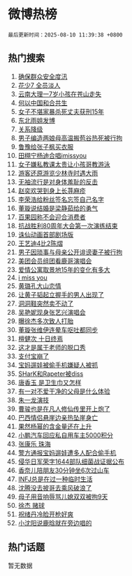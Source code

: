 # 微博热榜

`最后更新时间：2025-08-10 11:39:38 +0800`

## 热门搜索

1. [确保群众安全度汛](https://m.weibo.cn/search?containerid=100103type%3D1%26t%3D10%26q%3D%23%E7%A1%AE%E4%BF%9D%E7%BE%A4%E4%BC%97%E5%AE%89%E5%85%A8%E5%BA%A6%E6%B1%9B%23&stream_entry_id=51&isnewpage=1&extparam=seat%3D1%26cate%3D10103%26pos%3D0%26filter_type%3Drealtimehot%26stream_entry_id%3D51%26q%3D%2523%25E7%25A1%25AE%25E4%25BF%259D%25E7%25BE%25A4%25E4%25BC%2597%25E5%25AE%2589%25E5%2585%25A8%25E5%25BA%25A6%25E6%25B1%259B%2523%26dgr%3D0%26c_type%3D51%26display_time%3D1754797176%26pre_seqid%3D17547971765110228738737)
1. [花少7 全员淡人](https://m.weibo.cn/search?containerid=100103type%3D1%26t%3D10%26q%3D%E8%8A%B1%E5%B0%917+%E5%85%A8%E5%91%98%E6%B7%A1%E4%BA%BA&stream_entry_id=31&isnewpage=1&extparam=seat%3D1%26lcate%3D5001%26stream_entry_id%3D31%26q%3D%25E8%258A%25B1%25E5%25B0%25917%2520%25E5%2585%25A8%25E5%2591%2598%25E6%25B7%25A1%25E4%25BA%25BA%26dgr%3D0%26cate%3D5001%26band_rank%3D1%26filter_type%3Drealtimehot%26c_type%3D31%26realpos%3D1%26flag%3D2%26pos%3D0%26display_time%3D1754797176%26pre_seqid%3D17547971765110228738737)
1. [云南大理一7岁小孩在苍山走失](https://m.weibo.cn/search?containerid=100103type%3D1%26t%3D10%26q%3D%23%E4%BA%91%E5%8D%97%E5%A4%A7%E7%90%86%E4%B8%807%E5%B2%81%E5%B0%8F%E5%AD%A9%E5%9C%A8%E8%8B%8D%E5%B1%B1%E8%B5%B0%E5%A4%B1%23&stream_entry_id=31&isnewpage=1&extparam=seat%3D1%26lcate%3D5001%26stream_entry_id%3D31%26q%3D%2523%25E4%25BA%2591%25E5%258D%2597%25E5%25A4%25A7%25E7%2590%2586%25E4%25B8%25807%25E5%25B2%2581%25E5%25B0%258F%25E5%25AD%25A9%25E5%259C%25A8%25E8%258B%258D%25E5%25B1%25B1%25E8%25B5%25B0%25E5%25A4%25B1%2523%26dgr%3D0%26cate%3D5001%26band_rank%3D2%26filter_type%3Drealtimehot%26c_type%3D31%26realpos%3D2%26flag%3D1%26pos%3D1%26display_time%3D1754797176%26pre_seqid%3D17547971765110228738737)
1. [何以中国和合共生](https://m.weibo.cn/search?containerid=100103type%3D1%26t%3D10%26q%3D%23%E4%BD%95%E4%BB%A5%E4%B8%AD%E5%9B%BD%E5%92%8C%E5%90%88%E5%85%B1%E7%94%9F%23&stream_entry_id=31&isnewpage=1&extparam=seat%3D1%26lcate%3D5001%26stream_entry_id%3D31%26q%3D%2523%25E4%25BD%2595%25E4%25BB%25A5%25E4%25B8%25AD%25E5%259B%25BD%25E5%2592%258C%25E5%2590%2588%25E5%2585%25B1%25E7%2594%259F%2523%26dgr%3D0%26cate%3D5001%26band_rank%3D3%26filter_type%3Drealtimehot%26c_type%3D31%26realpos%3D3%26flag%3D0%26pos%3D2%26display_time%3D1754797176%26pre_seqid%3D17547971765110228738737)
1. [女子不堪家暴杀死丈夫获刑15年](https://m.weibo.cn/search?containerid=100103type%3D1%26t%3D10%26q%3D%23%E5%A5%B3%E5%AD%90%E4%B8%8D%E5%A0%AA%E5%AE%B6%E6%9A%B4%E6%9D%80%E6%AD%BB%E4%B8%88%E5%A4%AB%E8%8E%B7%E5%88%9115%E5%B9%B4%23&stream_entry_id=31&isnewpage=1&extparam=seat%3D1%26lcate%3D5001%26stream_entry_id%3D31%26q%3D%2523%25E5%25A5%25B3%25E5%25AD%2590%25E4%25B8%258D%25E5%25A0%25AA%25E5%25AE%25B6%25E6%259A%25B4%25E6%259D%2580%25E6%25AD%25BB%25E4%25B8%2588%25E5%25A4%25AB%25E8%258E%25B7%25E5%2588%259115%25E5%25B9%25B4%2523%26dgr%3D0%26cate%3D5001%26band_rank%3D4%26filter_type%3Drealtimehot%26c_type%3D31%26realpos%3D4%26flag%3D1%26pos%3D3%26display_time%3D1754797176%26pre_seqid%3D17547971765110228738737)
1. [东北雨姐发博](https://m.weibo.cn/search?containerid=100103type%3D1%26t%3D10%26q%3D%23%E4%B8%9C%E5%8C%97%E9%9B%A8%E5%A7%90%E5%8F%91%E5%8D%9A%23&stream_entry_id=31&isnewpage=1&extparam=seat%3D1%26lcate%3D5001%26stream_entry_id%3D31%26q%3D%2523%25E4%25B8%259C%25E5%258C%2597%25E9%259B%25A8%25E5%25A7%2590%25E5%258F%2591%25E5%258D%259A%2523%26dgr%3D0%26cate%3D5001%26band_rank%3D5%26filter_type%3Drealtimehot%26c_type%3D31%26realpos%3D5%26flag%3D2%26pos%3D4%26display_time%3D1754797176%26pre_seqid%3D17547971765110228738737)
1. [关系降级](https://m.weibo.cn/search?containerid=100103type%3D1%26t%3D10%26q%3D%E5%85%B3%E7%B3%BB%E9%99%8D%E7%BA%A7&stream_entry_id=31&isnewpage=1&extparam=seat%3D1%26lcate%3D5001%26stream_entry_id%3D31%26q%3D%25E5%2585%25B3%25E7%25B3%25BB%25E9%2599%258D%25E7%25BA%25A7%26dgr%3D0%26cate%3D5001%26band_rank%3D6%26filter_type%3Drealtimehot%26c_type%3D31%26realpos%3D6%26flag%3D2%26pos%3D5%26display_time%3D1754797176%26pre_seqid%3D17547971765110228738737)
1. [男子编造两娘母高温搬苞谷热死被行拘](https://m.weibo.cn/search?containerid=100103type%3D1%26t%3D10%26q%3D%23%E7%94%B7%E5%AD%90%E7%BC%96%E9%80%A0%E4%B8%A4%E5%A8%98%E6%AF%8D%E9%AB%98%E6%B8%A9%E6%90%AC%E8%8B%9E%E8%B0%B7%E7%83%AD%E6%AD%BB%E8%A2%AB%E8%A1%8C%E6%8B%98%23&stream_entry_id=31&isnewpage=1&extparam=seat%3D1%26lcate%3D5001%26stream_entry_id%3D31%26q%3D%2523%25E7%2594%25B7%25E5%25AD%2590%25E7%25BC%2596%25E9%2580%25A0%25E4%25B8%25A4%25E5%25A8%2598%25E6%25AF%258D%25E9%25AB%2598%25E6%25B8%25A9%25E6%2590%25AC%25E8%258B%259E%25E8%25B0%25B7%25E7%2583%25AD%25E6%25AD%25BB%25E8%25A2%25AB%25E8%25A1%258C%25E6%258B%2598%2523%26dgr%3D0%26adid%3D296432%26band_rank%3D7%26filter_type%3Drealtimehot%26cate%3D5001%26is_ad_pos%3D1%26c_type%3D31%26pos%3D6%26display_time%3D1754797176%26pre_seqid%3D17547971765110228738737)
1. [鲁豫给张子枫买衣服](https://m.weibo.cn/search?containerid=100103type%3D1%26t%3D10%26q%3D%23%E9%B2%81%E8%B1%AB%E7%BB%99%E5%BC%A0%E5%AD%90%E6%9E%AB%E4%B9%B0%E8%A1%A3%E6%9C%8D%23&stream_entry_id=31&isnewpage=1&extparam=seat%3D1%26lcate%3D5001%26stream_entry_id%3D31%26q%3D%2523%25E9%25B2%2581%25E8%25B1%25AB%25E7%25BB%2599%25E5%25BC%25A0%25E5%25AD%2590%25E6%259E%25AB%25E4%25B9%25B0%25E8%25A1%25A3%25E6%259C%258D%2523%26dgr%3D0%26cate%3D5001%26band_rank%3D7%26filter_type%3Drealtimehot%26c_type%3D31%26realpos%3D7%26flag%3D1%26pos%3D7%26display_time%3D1754797176%26pre_seqid%3D17547971765110228738737)
1. [田栩宁杨迪合唱imissyou](https://m.weibo.cn/search?containerid=100103type%3D1%26t%3D10%26q%3D%23%E7%94%B0%E6%A0%A9%E5%AE%81%E6%9D%A8%E8%BF%AA%E5%90%88%E5%94%B1imissyou%23&stream_entry_id=31&isnewpage=1&extparam=seat%3D1%26lcate%3D5001%26stream_entry_id%3D31%26q%3D%2523%25E7%2594%25B0%25E6%25A0%25A9%25E5%25AE%2581%25E6%259D%25A8%25E8%25BF%25AA%25E5%2590%2588%25E5%2594%25B1imissyou%2523%26dgr%3D0%26cate%3D5001%26band_rank%3D8%26filter_type%3Drealtimehot%26c_type%3D31%26realpos%3D8%26flag%3D2%26pos%3D8%26display_time%3D1754797176%26pre_seqid%3D17547971765110228738737)
1. [女子嫌私教课太贵让小孩哥教游泳](https://m.weibo.cn/search?containerid=100103type%3D1%26t%3D10%26q%3D%23%E5%A5%B3%E5%AD%90%E5%AB%8C%E7%A7%81%E6%95%99%E8%AF%BE%E5%A4%AA%E8%B4%B5%E8%AE%A9%E5%B0%8F%E5%AD%A9%E5%93%A5%E6%95%99%E6%B8%B8%E6%B3%B3%23&stream_entry_id=31&isnewpage=1&extparam=seat%3D1%26lcate%3D5001%26stream_entry_id%3D31%26q%3D%2523%25E5%25A5%25B3%25E5%25AD%2590%25E5%25AB%258C%25E7%25A7%2581%25E6%2595%2599%25E8%25AF%25BE%25E5%25A4%25AA%25E8%25B4%25B5%25E8%25AE%25A9%25E5%25B0%258F%25E5%25AD%25A9%25E5%2593%25A5%25E6%2595%2599%25E6%25B8%25B8%25E6%25B3%25B3%2523%26dgr%3D0%26cate%3D5001%26band_rank%3D9%26filter_type%3Drealtimehot%26c_type%3D31%26realpos%3D9%26flag%3D0%26pos%3D9%26display_time%3D1754797176%26pre_seqid%3D17547971765110228738737)
1. [游客还原游览少林寺时遇大雨](https://m.weibo.cn/search?containerid=100103type%3D1%26t%3D10%26q%3D%23%E6%B8%B8%E5%AE%A2%E8%BF%98%E5%8E%9F%E6%B8%B8%E8%A7%88%E5%B0%91%E6%9E%97%E5%AF%BA%E6%97%B6%E9%81%87%E5%A4%A7%E9%9B%A8%23&stream_entry_id=31&isnewpage=1&extparam=seat%3D1%26lcate%3D5001%26stream_entry_id%3D31%26q%3D%2523%25E6%25B8%25B8%25E5%25AE%25A2%25E8%25BF%2598%25E5%258E%259F%25E6%25B8%25B8%25E8%25A7%2588%25E5%25B0%2591%25E6%259E%2597%25E5%25AF%25BA%25E6%2597%25B6%25E9%2581%2587%25E5%25A4%25A7%25E9%259B%25A8%2523%26dgr%3D0%26cate%3D5001%26band_rank%3D10%26filter_type%3Drealtimehot%26c_type%3D31%26realpos%3D10%26flag%3D1%26pos%3D10%26display_time%3D1754797176%26pre_seqid%3D17547971765110228738737)
1. [无袖流行是对身体羞耻的反击](https://m.weibo.cn/search?containerid=100103type%3D1%26t%3D10%26q%3D%23%E6%97%A0%E8%A2%96%E6%B5%81%E8%A1%8C%E6%98%AF%E5%AF%B9%E8%BA%AB%E4%BD%93%E7%BE%9E%E8%80%BB%E7%9A%84%E5%8F%8D%E5%87%BB%23&stream_entry_id=31&isnewpage=1&extparam=seat%3D1%26lcate%3D5001%26stream_entry_id%3D31%26q%3D%2523%25E6%2597%25A0%25E8%25A2%2596%25E6%25B5%2581%25E8%25A1%258C%25E6%2598%25AF%25E5%25AF%25B9%25E8%25BA%25AB%25E4%25BD%2593%25E7%25BE%259E%25E8%2580%25BB%25E7%259A%2584%25E5%258F%258D%25E5%2587%25BB%2523%26dgr%3D0%26cate%3D5001%26band_rank%3D11%26filter_type%3Drealtimehot%26c_type%3D31%26realpos%3D11%26flag%3D0%26pos%3D11%26display_time%3D1754797176%26pre_seqid%3D17547971765110228738737)
1. [赵奕欢哭到身上长荨麻疹](https://m.weibo.cn/search?containerid=100103type%3D1%26t%3D10%26q%3D%E8%B5%B5%E5%A5%95%E6%AC%A2%E5%93%AD%E5%88%B0%E8%BA%AB%E4%B8%8A%E9%95%BF%E8%8D%A8%E9%BA%BB%E7%96%B9&stream_entry_id=31&isnewpage=1&extparam=seat%3D1%26lcate%3D5001%26stream_entry_id%3D31%26q%3D%25E8%25B5%25B5%25E5%25A5%2595%25E6%25AC%25A2%25E5%2593%25AD%25E5%2588%25B0%25E8%25BA%25AB%25E4%25B8%258A%25E9%2595%25BF%25E8%258D%25A8%25E9%25BA%25BB%25E7%2596%25B9%26dgr%3D0%26cate%3D5001%26band_rank%3D12%26filter_type%3Drealtimehot%26c_type%3D31%26realpos%3D12%26flag%3D1%26pos%3D12%26display_time%3D1754797176%26pre_seqid%3D17547971765110228738737)
1. [李荣浩给粉丝签名忘签自己名字](https://m.weibo.cn/search?containerid=100103type%3D1%26t%3D10%26q%3D%E6%9D%8E%E8%8D%A3%E6%B5%A9%E7%BB%99%E7%B2%89%E4%B8%9D%E7%AD%BE%E5%90%8D%E5%BF%98%E7%AD%BE%E8%87%AA%E5%B7%B1%E5%90%8D%E5%AD%97&stream_entry_id=31&isnewpage=1&extparam=seat%3D1%26lcate%3D5001%26stream_entry_id%3D31%26q%3D%25E6%259D%258E%25E8%258D%25A3%25E6%25B5%25A9%25E7%25BB%2599%25E7%25B2%2589%25E4%25B8%259D%25E7%25AD%25BE%25E5%2590%258D%25E5%25BF%2598%25E7%25AD%25BE%25E8%2587%25AA%25E5%25B7%25B1%25E5%2590%258D%25E5%25AD%2597%26dgr%3D0%26cate%3D5001%26band_rank%3D13%26filter_type%3Drealtimehot%26c_type%3D31%26realpos%3D13%26flag%3D1%26pos%3D13%26display_time%3D1754797176%26pre_seqid%3D17547971765110228738737)
1. [董璇说结婚是梁静茹给的勇气](https://m.weibo.cn/search?containerid=100103type%3D1%26t%3D10%26q%3D%E8%91%A3%E7%92%87%E8%AF%B4%E7%BB%93%E5%A9%9A%E6%98%AF%E6%A2%81%E9%9D%99%E8%8C%B9%E7%BB%99%E7%9A%84%E5%8B%87%E6%B0%94&stream_entry_id=31&isnewpage=1&extparam=seat%3D1%26lcate%3D5001%26stream_entry_id%3D31%26q%3D%25E8%2591%25A3%25E7%2592%2587%25E8%25AF%25B4%25E7%25BB%2593%25E5%25A9%259A%25E6%2598%25AF%25E6%25A2%2581%25E9%259D%2599%25E8%258C%25B9%25E7%25BB%2599%25E7%259A%2584%25E5%258B%2587%25E6%25B0%2594%26dgr%3D0%26cate%3D5001%26band_rank%3D14%26filter_type%3Drealtimehot%26c_type%3D31%26realpos%3D14%26flag%3D1%26pos%3D14%26display_time%3D1754797176%26pre_seqid%3D17547971765110228738737)
1. [百果园称不会迎合消费者](https://m.weibo.cn/search?containerid=100103type%3D1%26t%3D10%26q%3D%23%E7%99%BE%E6%9E%9C%E5%9B%AD%E7%A7%B0%E4%B8%8D%E4%BC%9A%E8%BF%8E%E5%90%88%E6%B6%88%E8%B4%B9%E8%80%85%23&stream_entry_id=31&isnewpage=1&extparam=seat%3D1%26lcate%3D5001%26stream_entry_id%3D31%26q%3D%2523%25E7%2599%25BE%25E6%259E%259C%25E5%259B%25AD%25E7%25A7%25B0%25E4%25B8%258D%25E4%25BC%259A%25E8%25BF%258E%25E5%2590%2588%25E6%25B6%2588%25E8%25B4%25B9%25E8%2580%2585%2523%26dgr%3D0%26cate%3D5001%26band_rank%3D15%26filter_type%3Drealtimehot%26c_type%3D31%26realpos%3D15%26flag%3D0%26pos%3D15%26display_time%3D1754797176%26pre_seqid%3D17547971765110228738737)
1. [抗战胜利80周年大会第一次演练结束](https://m.weibo.cn/search?containerid=100103type%3D1%26t%3D10%26q%3D%23%E6%8A%97%E6%88%98%E8%83%9C%E5%88%A980%E5%91%A8%E5%B9%B4%E5%A4%A7%E4%BC%9A%E7%AC%AC%E4%B8%80%E6%AC%A1%E6%BC%94%E7%BB%83%E7%BB%93%E6%9D%9F%23&stream_entry_id=31&isnewpage=1&extparam=seat%3D1%26lcate%3D5001%26stream_entry_id%3D31%26q%3D%2523%25E6%258A%2597%25E6%2588%2598%25E8%2583%259C%25E5%2588%25A980%25E5%2591%25A8%25E5%25B9%25B4%25E5%25A4%25A7%25E4%25BC%259A%25E7%25AC%25AC%25E4%25B8%2580%25E6%25AC%25A1%25E6%25BC%2594%25E7%25BB%2583%25E7%25BB%2593%25E6%259D%259F%2523%26dgr%3D0%26cate%3D5001%26band_rank%3D16%26filter_type%3Drealtimehot%26c_type%3D31%26realpos%3D16%26flag%3D0%26pos%3D16%26display_time%3D1754797176%26pre_seqid%3D17547971765110228738737)
1. [诛仙动画首部剧场版](https://m.weibo.cn/search?containerid=100103type%3D1%26t%3D10%26q%3D%E8%AF%9B%E4%BB%99%E5%8A%A8%E7%94%BB%E9%A6%96%E9%83%A8%E5%89%A7%E5%9C%BA%E7%89%88&stream_entry_id=31&isnewpage=1&extparam=seat%3D1%26lcate%3D5001%26stream_entry_id%3D31%26q%3D%25E8%25AF%259B%25E4%25BB%2599%25E5%258A%25A8%25E7%2594%25BB%25E9%25A6%2596%25E9%2583%25A8%25E5%2589%25A7%25E5%259C%25BA%25E7%2589%2588%26dgr%3D0%26cate%3D5001%26band_rank%3D17%26filter_type%3Drealtimehot%26c_type%3D31%26realpos%3D17%26flag%3D1%26pos%3D17%26display_time%3D1754797176%26pre_seqid%3D17547971765110228738737)
1. [王艺迪4比2陈熠](https://m.weibo.cn/search?containerid=100103type%3D1%26t%3D10%26q%3D%23%E7%8E%8B%E8%89%BA%E8%BF%AA4%E6%AF%942%E9%99%88%E7%86%A0%23&stream_entry_id=31&isnewpage=1&extparam=seat%3D1%26lcate%3D5001%26stream_entry_id%3D31%26q%3D%2523%25E7%258E%258B%25E8%2589%25BA%25E8%25BF%25AA4%25E6%25AF%25942%25E9%2599%2588%25E7%2586%25A0%2523%26dgr%3D0%26cate%3D5001%26band_rank%3D18%26filter_type%3Drealtimehot%26c_type%3D31%26realpos%3D18%26flag%3D1%26pos%3D18%26display_time%3D1754797176%26pre_seqid%3D17547971765110228738737)
1. [男子因琐事与母亲公开诽谤妻子被行拘](https://m.weibo.cn/search?containerid=100103type%3D1%26t%3D10%26q%3D%23%E7%94%B7%E5%AD%90%E5%9B%A0%E7%90%90%E4%BA%8B%E4%B8%8E%E6%AF%8D%E4%BA%B2%E5%85%AC%E5%BC%80%E8%AF%BD%E8%B0%A4%E5%A6%BB%E5%AD%90%E8%A2%AB%E8%A1%8C%E6%8B%98%23&stream_entry_id=31&isnewpage=1&extparam=seat%3D1%26lcate%3D5001%26stream_entry_id%3D31%26q%3D%2523%25E7%2594%25B7%25E5%25AD%2590%25E5%259B%25A0%25E7%2590%2590%25E4%25BA%258B%25E4%25B8%258E%25E6%25AF%258D%25E4%25BA%25B2%25E5%2585%25AC%25E5%25BC%2580%25E8%25AF%25BD%25E8%25B0%25A4%25E5%25A6%25BB%25E5%25AD%2590%25E8%25A2%25AB%25E8%25A1%258C%25E6%258B%2598%2523%26dgr%3D0%26cate%3D5001%26band_rank%3D19%26filter_type%3Drealtimehot%26c_type%3D31%26realpos%3D19%26flag%3D1%26pos%3D19%26display_time%3D1754797176%26pre_seqid%3D17547971765110228738737)
1. [美团会员组团看鹿哥演唱会](https://m.weibo.cn/search?containerid=100103type%3D1%26t%3D10%26q%3D%23%E7%BE%8E%E5%9B%A2%E4%BC%9A%E5%91%98%E7%BB%84%E5%9B%A2%E7%9C%8B%E9%B9%BF%E5%93%A5%E6%BC%94%E5%94%B1%E4%BC%9A%23&stream_entry_id=31&isnewpage=1&extparam=seat%3D1%26lcate%3D5001%26stream_entry_id%3D31%26q%3D%2523%25E7%25BE%258E%25E5%259B%25A2%25E4%25BC%259A%25E5%2591%2598%25E7%25BB%2584%25E5%259B%25A2%25E7%259C%258B%25E9%25B9%25BF%25E5%2593%25A5%25E6%25BC%2594%25E5%2594%25B1%25E4%25BC%259A%2523%26dgr%3D0%26cate%3D5001%26band_rank%3D20%26filter_type%3Drealtimehot%26c_type%3D31%26realpos%3D20%26flag%3D1%26pos%3D20%26display_time%3D1754797176%26pre_seqid%3D17547971765110228738737)
1. [爱情公寓取景地15年的变化有多大](https://m.weibo.cn/search?containerid=100103type%3D1%26t%3D10%26q%3D%23%E7%88%B1%E6%83%85%E5%85%AC%E5%AF%93%E5%8F%96%E6%99%AF%E5%9C%B015%E5%B9%B4%E7%9A%84%E5%8F%98%E5%8C%96%E6%9C%89%E5%A4%9A%E5%A4%A7%23&stream_entry_id=31&isnewpage=1&extparam=seat%3D1%26lcate%3D5001%26stream_entry_id%3D31%26q%3D%2523%25E7%2588%25B1%25E6%2583%2585%25E5%2585%25AC%25E5%25AF%2593%25E5%258F%2596%25E6%2599%25AF%25E5%259C%25B015%25E5%25B9%25B4%25E7%259A%2584%25E5%258F%2598%25E5%258C%2596%25E6%259C%2589%25E5%25A4%259A%25E5%25A4%25A7%2523%26dgr%3D0%26cate%3D5001%26band_rank%3D21%26filter_type%3Drealtimehot%26c_type%3D31%26realpos%3D21%26flag%3D0%26pos%3D21%26display_time%3D1754797176%26pre_seqid%3D17547971765110228738737)
1. [i miss you](https://m.weibo.cn/search?containerid=100103type%3D1%26t%3D10%26q%3Di+miss+you&stream_entry_id=31&isnewpage=1&extparam=seat%3D1%26lcate%3D5001%26stream_entry_id%3D31%26q%3Di%2520miss%2520you%26dgr%3D0%26cate%3D5001%26band_rank%3D22%26filter_type%3Drealtimehot%26c_type%3D31%26realpos%3D22%26flag%3D0%26pos%3D22%26display_time%3D1754797176%26pre_seqid%3D17547971765110228738737)
1. [黄璐孔大山恋情](https://m.weibo.cn/search?containerid=100103type%3D1%26t%3D10%26q%3D%23%E9%BB%84%E7%92%90%E5%AD%94%E5%A4%A7%E5%B1%B1%E6%81%8B%E6%83%85%23&stream_entry_id=31&isnewpage=1&extparam=seat%3D1%26lcate%3D5001%26stream_entry_id%3D31%26q%3D%2523%25E9%25BB%2584%25E7%2592%2590%25E5%25AD%2594%25E5%25A4%25A7%25E5%25B1%25B1%25E6%2581%258B%25E6%2583%2585%2523%26dgr%3D0%26cate%3D5001%26band_rank%3D23%26filter_type%3Drealtimehot%26c_type%3D31%26realpos%3D23%26flag%3D1%26pos%3D23%26display_time%3D1754797176%26pre_seqid%3D17547971765110228738737)
1. [让黄子韬起立握手的男人出现了](https://m.weibo.cn/search?containerid=100103type%3D1%26t%3D10%26q%3D%E8%AE%A9%E9%BB%84%E5%AD%90%E9%9F%AC%E8%B5%B7%E7%AB%8B%E6%8F%A1%E6%89%8B%E7%9A%84%E7%94%B7%E4%BA%BA%E5%87%BA%E7%8E%B0%E4%BA%86&stream_entry_id=31&isnewpage=1&extparam=seat%3D1%26lcate%3D5001%26stream_entry_id%3D31%26q%3D%25E8%25AE%25A9%25E9%25BB%2584%25E5%25AD%2590%25E9%259F%25AC%25E8%25B5%25B7%25E7%25AB%258B%25E6%258F%25A1%25E6%2589%258B%25E7%259A%2584%25E7%2594%25B7%25E4%25BA%25BA%25E5%2587%25BA%25E7%258E%25B0%25E4%25BA%2586%26dgr%3D0%26cate%3D5001%26band_rank%3D24%26filter_type%3Drealtimehot%26c_type%3D31%26realpos%3D24%26flag%3D1%26pos%3D24%26display_time%3D1754797176%26pre_seqid%3D17547971765110228738737)
1. [洞洞鞋突然卖不动了](https://m.weibo.cn/search?containerid=100103type%3D1%26t%3D10%26q%3D%23%E6%B4%9E%E6%B4%9E%E9%9E%8B%E7%AA%81%E7%84%B6%E5%8D%96%E4%B8%8D%E5%8A%A8%E4%BA%86%23&stream_entry_id=31&isnewpage=1&extparam=seat%3D1%26lcate%3D5001%26stream_entry_id%3D31%26q%3D%2523%25E6%25B4%259E%25E6%25B4%259E%25E9%259E%258B%25E7%25AA%2581%25E7%2584%25B6%25E5%258D%2596%25E4%25B8%258D%25E5%258A%25A8%25E4%25BA%2586%2523%26dgr%3D0%26cate%3D5001%26band_rank%3D25%26filter_type%3Drealtimehot%26c_type%3D31%26realpos%3D25%26flag%3D0%26pos%3D25%26display_time%3D1754797176%26pre_seqid%3D17547971765110228738737)
1. [吴艳妮现身张艺兴演唱会](https://m.weibo.cn/search?containerid=100103type%3D1%26t%3D10%26q%3D%23%E5%90%B4%E8%89%B3%E5%A6%AE%E7%8E%B0%E8%BA%AB%E5%BC%A0%E8%89%BA%E5%85%B4%E6%BC%94%E5%94%B1%E4%BC%9A%23&stream_entry_id=31&isnewpage=1&extparam=seat%3D1%26lcate%3D5001%26stream_entry_id%3D31%26q%3D%2523%25E5%2590%25B4%25E8%2589%25B3%25E5%25A6%25AE%25E7%258E%25B0%25E8%25BA%25AB%25E5%25BC%25A0%25E8%2589%25BA%25E5%2585%25B4%25E6%25BC%2594%25E5%2594%25B1%25E4%25BC%259A%2523%26dgr%3D0%26cate%3D5001%26band_rank%3D26%26filter_type%3Drealtimehot%26c_type%3D31%26realpos%3D26%26flag%3D1%26pos%3D26%26display_time%3D1754797176%26pre_seqid%3D17547971765110228738737)
1. [曝徐杰多次致人打胎](https://m.weibo.cn/search?containerid=100103type%3D1%26t%3D10%26q%3D%23%E6%9B%9D%E5%BE%90%E6%9D%B0%E5%A4%9A%E6%AC%A1%E8%87%B4%E4%BA%BA%E6%89%93%E8%83%8E%23&stream_entry_id=31&isnewpage=1&extparam=seat%3D1%26lcate%3D5001%26stream_entry_id%3D31%26q%3D%2523%25E6%259B%259D%25E5%25BE%2590%25E6%259D%25B0%25E5%25A4%259A%25E6%25AC%25A1%25E8%2587%25B4%25E4%25BA%25BA%25E6%2589%2593%25E8%2583%258E%2523%26dgr%3D0%26cate%3D5001%26band_rank%3D27%26filter_type%3Drealtimehot%26c_type%3D31%26realpos%3D27%26flag%3D0%26pos%3D27%26display_time%3D1754797176%26pre_seqid%3D17547971765110228738737)
1. [董璇张维伊连晕车呕吐都同步](https://m.weibo.cn/search?containerid=100103type%3D1%26t%3D10%26q%3D%E8%91%A3%E7%92%87%E5%BC%A0%E7%BB%B4%E4%BC%8A%E8%BF%9E%E6%99%95%E8%BD%A6%E5%91%95%E5%90%90%E9%83%BD%E5%90%8C%E6%AD%A5&stream_entry_id=31&isnewpage=1&extparam=seat%3D1%26lcate%3D5001%26stream_entry_id%3D31%26q%3D%25E8%2591%25A3%25E7%2592%2587%25E5%25BC%25A0%25E7%25BB%25B4%25E4%25BC%258A%25E8%25BF%259E%25E6%2599%2595%25E8%25BD%25A6%25E5%2591%2595%25E5%2590%2590%25E9%2583%25BD%25E5%2590%258C%25E6%25AD%25A5%26dgr%3D0%26cate%3D5001%26band_rank%3D28%26filter_type%3Drealtimehot%26c_type%3D31%26realpos%3D28%26flag%3D1%26pos%3D28%26display_time%3D1754797176%26pre_seqid%3D17547971765110228738737)
1. [檀健次 十日终焉](https://m.weibo.cn/search?containerid=100103type%3D1%26t%3D10%26q%3D%E6%AA%80%E5%81%A5%E6%AC%A1+%E5%8D%81%E6%97%A5%E7%BB%88%E7%84%89&stream_entry_id=31&isnewpage=1&extparam=seat%3D1%26lcate%3D5001%26stream_entry_id%3D31%26q%3D%25E6%25AA%2580%25E5%2581%25A5%25E6%25AC%25A1%2520%25E5%258D%2581%25E6%2597%25A5%25E7%25BB%2588%25E7%2584%2589%26dgr%3D0%26cate%3D5001%26band_rank%3D29%26filter_type%3Drealtimehot%26c_type%3D31%26realpos%3D29%26flag%3D0%26pos%3D29%26display_time%3D1754797176%26pre_seqid%3D17547971765110228738737)
1. [这才是属于老师的脱口秀](https://m.weibo.cn/search?containerid=100103type%3D1%26t%3D10%26q%3D%E8%BF%99%E6%89%8D%E6%98%AF%E5%B1%9E%E4%BA%8E%E8%80%81%E5%B8%88%E7%9A%84%E8%84%B1%E5%8F%A3%E7%A7%80&stream_entry_id=31&isnewpage=1&extparam=seat%3D1%26lcate%3D5001%26stream_entry_id%3D31%26q%3D%25E8%25BF%2599%25E6%2589%258D%25E6%2598%25AF%25E5%25B1%259E%25E4%25BA%258E%25E8%2580%2581%25E5%25B8%2588%25E7%259A%2584%25E8%2584%25B1%25E5%258F%25A3%25E7%25A7%2580%26dgr%3D0%26cate%3D5001%26band_rank%3D30%26filter_type%3Drealtimehot%26c_type%3D31%26realpos%3D30%26flag%3D1%26pos%3D30%26display_time%3D1754797176%26pre_seqid%3D17547971765110228738737)
1. [支付宝崩了](https://m.weibo.cn/search?containerid=100103type%3D1%26t%3D10%26q%3D%23%E6%94%AF%E4%BB%98%E5%AE%9D%E5%B4%A9%E4%BA%86%23&stream_entry_id=31&isnewpage=1&extparam=seat%3D1%26lcate%3D5001%26stream_entry_id%3D31%26q%3D%2523%25E6%2594%25AF%25E4%25BB%2598%25E5%25AE%259D%25E5%25B4%25A9%25E4%25BA%2586%2523%26dgr%3D0%26cate%3D5001%26band_rank%3D31%26filter_type%3Drealtimehot%26c_type%3D31%26realpos%3D31%26flag%3D1%26pos%3D31%26display_time%3D1754797176%26pre_seqid%3D17547971765110228738737)
1. [宝妈遛娃被偷手机嫌疑人被抓](https://m.weibo.cn/search?containerid=100103type%3D1%26t%3D10%26q%3D%23%E5%AE%9D%E5%A6%88%E9%81%9B%E5%A8%83%E8%A2%AB%E5%81%B7%E6%89%8B%E6%9C%BA%E5%AB%8C%E7%96%91%E4%BA%BA%E8%A2%AB%E6%8A%93%23&stream_entry_id=31&isnewpage=1&extparam=seat%3D1%26lcate%3D5001%26stream_entry_id%3D31%26q%3D%2523%25E5%25AE%259D%25E5%25A6%2588%25E9%2581%259B%25E5%25A8%2583%25E8%25A2%25AB%25E5%2581%25B7%25E6%2589%258B%25E6%259C%25BA%25E5%25AB%258C%25E7%2596%2591%25E4%25BA%25BA%25E8%25A2%25AB%25E6%258A%2593%2523%26dgr%3D0%26cate%3D5001%26band_rank%3D32%26filter_type%3Drealtimehot%26c_type%3D31%26realpos%3D32%26flag%3D1%26pos%3D32%26display_time%3D1754797176%26pre_seqid%3D17547971765110228738737)
1. [SHarK和Rapeter被diss](https://m.weibo.cn/search?containerid=100103type%3D1%26t%3D10%26q%3DSHarK%E5%92%8CRapeter%E8%A2%ABdiss&stream_entry_id=31&isnewpage=1&extparam=seat%3D1%26lcate%3D5001%26stream_entry_id%3D31%26q%3DSHarK%25E5%2592%258CRapeter%25E8%25A2%25ABdiss%26dgr%3D0%26cate%3D5001%26band_rank%3D33%26filter_type%3Drealtimehot%26c_type%3D31%26realpos%3D33%26flag%3D1%26pos%3D33%26display_time%3D1754797176%26pre_seqid%3D17547971765110228738737)
1. [唐香玉 是卫生巾又怎样](https://m.weibo.cn/search?containerid=100103type%3D1%26t%3D10%26q%3D%E5%94%90%E9%A6%99%E7%8E%89+%E6%98%AF%E5%8D%AB%E7%94%9F%E5%B7%BE%E5%8F%88%E6%80%8E%E6%A0%B7&stream_entry_id=31&isnewpage=1&extparam=seat%3D1%26lcate%3D5001%26stream_entry_id%3D31%26q%3D%25E5%2594%2590%25E9%25A6%2599%25E7%258E%2589%2520%25E6%2598%25AF%25E5%258D%25AB%25E7%2594%259F%25E5%25B7%25BE%25E5%258F%2588%25E6%2580%258E%25E6%25A0%25B7%26dgr%3D0%26cate%3D5001%26band_rank%3D34%26filter_type%3Drealtimehot%26c_type%3D31%26realpos%3D34%26flag%3D1%26pos%3D34%26display_time%3D1754797176%26pre_seqid%3D17547971765110228738737)
1. [有一对不爱干净的父母是什么体验](https://m.weibo.cn/search?containerid=100103type%3D1%26t%3D10%26q%3D%23%E6%9C%89%E4%B8%80%E5%AF%B9%E4%B8%8D%E7%88%B1%E5%B9%B2%E5%87%80%E7%9A%84%E7%88%B6%E6%AF%8D%E6%98%AF%E4%BB%80%E4%B9%88%E4%BD%93%E9%AA%8C%23&stream_entry_id=31&isnewpage=1&extparam=seat%3D1%26lcate%3D5001%26stream_entry_id%3D31%26q%3D%2523%25E6%259C%2589%25E4%25B8%2580%25E5%25AF%25B9%25E4%25B8%258D%25E7%2588%25B1%25E5%25B9%25B2%25E5%2587%2580%25E7%259A%2584%25E7%2588%25B6%25E6%25AF%258D%25E6%2598%25AF%25E4%25BB%2580%25E4%25B9%2588%25E4%25BD%2593%25E9%25AA%258C%2523%26dgr%3D0%26cate%3D5001%26band_rank%3D35%26filter_type%3Drealtimehot%26c_type%3D31%26realpos%3D35%26flag%3D1%26pos%3D35%26display_time%3D1754797176%26pre_seqid%3D17547971765110228738737)
1. [朱一龙演技](https://m.weibo.cn/search?containerid=100103type%3D1%26t%3D10%26q%3D%E6%9C%B1%E4%B8%80%E9%BE%99%E6%BC%94%E6%8A%80&stream_entry_id=31&isnewpage=1&extparam=seat%3D1%26lcate%3D5001%26stream_entry_id%3D31%26q%3D%25E6%259C%25B1%25E4%25B8%2580%25E9%25BE%2599%25E6%25BC%2594%25E6%258A%2580%26dgr%3D0%26cate%3D5001%26band_rank%3D36%26filter_type%3Drealtimehot%26c_type%3D31%26realpos%3D36%26flag%3D1%26pos%3D36%26display_time%3D1754797176%26pre_seqid%3D17547971765110228738737)
1. [曹骏也是在凡人修仙传里开上炮了](https://m.weibo.cn/search?containerid=100103type%3D1%26t%3D10%26q%3D%E6%9B%B9%E9%AA%8F%E4%B9%9F%E6%98%AF%E5%9C%A8%E5%87%A1%E4%BA%BA%E4%BF%AE%E4%BB%99%E4%BC%A0%E9%87%8C%E5%BC%80%E4%B8%8A%E7%82%AE%E4%BA%86&stream_entry_id=31&isnewpage=1&extparam=seat%3D1%26lcate%3D5001%26stream_entry_id%3D31%26q%3D%25E6%259B%25B9%25E9%25AA%258F%25E4%25B9%259F%25E6%2598%25AF%25E5%259C%25A8%25E5%2587%25A1%25E4%25BA%25BA%25E4%25BF%25AE%25E4%25BB%2599%25E4%25BC%25A0%25E9%2587%258C%25E5%25BC%2580%25E4%25B8%258A%25E7%2582%25AE%25E4%25BA%2586%26dgr%3D0%26cate%3D5001%26band_rank%3D37%26filter_type%3Drealtimehot%26c_type%3D31%26realpos%3D37%26flag%3D1%26pos%3D37%26display_time%3D1754797176%26pre_seqid%3D17547971765110228738737)
1. [巴西情侣悬崖边亲热坠崖身亡](https://m.weibo.cn/search?containerid=100103type%3D1%26t%3D10%26q%3D%23%E5%B7%B4%E8%A5%BF%E6%83%85%E4%BE%A3%E6%82%AC%E5%B4%96%E8%BE%B9%E4%BA%B2%E7%83%AD%E5%9D%A0%E5%B4%96%E8%BA%AB%E4%BA%A1%23&stream_entry_id=31&isnewpage=1&extparam=seat%3D1%26lcate%3D5001%26stream_entry_id%3D31%26q%3D%2523%25E5%25B7%25B4%25E8%25A5%25BF%25E6%2583%2585%25E4%25BE%25A3%25E6%2582%25AC%25E5%25B4%2596%25E8%25BE%25B9%25E4%25BA%25B2%25E7%2583%25AD%25E5%259D%25A0%25E5%25B4%2596%25E8%25BA%25AB%25E4%25BA%25A1%2523%26dgr%3D0%26cate%3D5001%26band_rank%3D38%26filter_type%3Drealtimehot%26c_type%3D31%26realpos%3D38%26flag%3D0%26pos%3D38%26display_time%3D1754797176%26pre_seqid%3D17547971765110228738737)
1. [果然杨幂的含金量还在上升](https://m.weibo.cn/search?containerid=100103type%3D1%26t%3D10%26q%3D%23%E6%9E%9C%E7%84%B6%E6%9D%A8%E5%B9%82%E7%9A%84%E5%90%AB%E9%87%91%E9%87%8F%E8%BF%98%E5%9C%A8%E4%B8%8A%E5%8D%87%23&stream_entry_id=31&isnewpage=1&extparam=seat%3D1%26lcate%3D5001%26stream_entry_id%3D31%26q%3D%2523%25E6%259E%259C%25E7%2584%25B6%25E6%259D%25A8%25E5%25B9%2582%25E7%259A%2584%25E5%2590%25AB%25E9%2587%2591%25E9%2587%258F%25E8%25BF%2598%25E5%259C%25A8%25E4%25B8%258A%25E5%258D%2587%2523%26dgr%3D0%26cate%3D5001%26band_rank%3D39%26filter_type%3Drealtimehot%26c_type%3D31%26realpos%3D39%26flag%3D1%26pos%3D39%26display_time%3D1754797176%26pre_seqid%3D17547971765110228738737)
1. [小鹏汽车回应私自用车主5000积分](https://m.weibo.cn/search?containerid=100103type%3D1%26t%3D10%26q%3D%23%E5%B0%8F%E9%B9%8F%E6%B1%BD%E8%BD%A6%E5%9B%9E%E5%BA%94%E7%A7%81%E8%87%AA%E7%94%A8%E8%BD%A6%E4%B8%BB5000%E7%A7%AF%E5%88%86%23&stream_entry_id=31&isnewpage=1&extparam=seat%3D1%26lcate%3D5001%26stream_entry_id%3D31%26q%3D%2523%25E5%25B0%258F%25E9%25B9%258F%25E6%25B1%25BD%25E8%25BD%25A6%25E5%259B%259E%25E5%25BA%2594%25E7%25A7%2581%25E8%2587%25AA%25E7%2594%25A8%25E8%25BD%25A6%25E4%25B8%25BB5000%25E7%25A7%25AF%25E5%2588%2586%2523%26dgr%3D0%26cate%3D5001%26band_rank%3D40%26filter_type%3Drealtimehot%26c_type%3D31%26realpos%3D40%26flag%3D1%26pos%3D40%26display_time%3D1754797176%26pre_seqid%3D17547971765110228738737)
1. [张康乐 珠海](https://m.weibo.cn/search?containerid=100103type%3D1%26t%3D10%26q%3D%E5%BC%A0%E5%BA%B7%E4%B9%90+%E7%8F%A0%E6%B5%B7&stream_entry_id=31&isnewpage=1&extparam=seat%3D1%26lcate%3D5001%26stream_entry_id%3D31%26q%3D%25E5%25BC%25A0%25E5%25BA%25B7%25E4%25B9%2590%2520%25E7%258F%25A0%25E6%25B5%25B7%26dgr%3D0%26cate%3D5001%26band_rank%3D41%26filter_type%3Drealtimehot%26c_type%3D31%26realpos%3D41%26flag%3D1%26pos%3D41%26display_time%3D1754797176%26pre_seqid%3D17547971765110228738737)
1. [警方通报宝妈遛娃遭多人配合偷手机](https://m.weibo.cn/search?containerid=100103type%3D1%26t%3D10%26q%3D%23%E8%AD%A6%E6%96%B9%E9%80%9A%E6%8A%A5%E5%AE%9D%E5%A6%88%E9%81%9B%E5%A8%83%E9%81%AD%E5%A4%9A%E4%BA%BA%E9%85%8D%E5%90%88%E5%81%B7%E6%89%8B%E6%9C%BA%23&stream_entry_id=31&isnewpage=1&extparam=seat%3D1%26lcate%3D5001%26stream_entry_id%3D31%26q%3D%2523%25E8%25AD%25A6%25E6%2596%25B9%25E9%2580%259A%25E6%258A%25A5%25E5%25AE%259D%25E5%25A6%2588%25E9%2581%259B%25E5%25A8%2583%25E9%2581%25AD%25E5%25A4%259A%25E4%25BA%25BA%25E9%2585%258D%25E5%2590%2588%25E5%2581%25B7%25E6%2589%258B%25E6%259C%25BA%2523%26dgr%3D0%26cate%3D5001%26band_rank%3D42%26filter_type%3Drealtimehot%26c_type%3D31%26realpos%3D42%26flag%3D0%26pos%3D42%26display_time%3D1754797176%26pre_seqid%3D17547971765110228738737)
1. [侵华日军荣字1644部队细菌战证据公布](https://m.weibo.cn/search?containerid=100103type%3D1%26t%3D10%26q%3D%23%E4%BE%B5%E5%8D%8E%E6%97%A5%E5%86%9B%E8%8D%A3%E5%AD%971644%E9%83%A8%E9%98%9F%E7%BB%86%E8%8F%8C%E6%88%98%E8%AF%81%E6%8D%AE%E5%85%AC%E5%B8%83%23&stream_entry_id=31&isnewpage=1&extparam=seat%3D1%26lcate%3D5001%26stream_entry_id%3D31%26q%3D%2523%25E4%25BE%25B5%25E5%258D%258E%25E6%2597%25A5%25E5%2586%259B%25E8%258D%25A3%25E5%25AD%25971644%25E9%2583%25A8%25E9%2598%259F%25E7%25BB%2586%25E8%258F%258C%25E6%2588%2598%25E8%25AF%2581%25E6%258D%25AE%25E5%2585%25AC%25E5%25B8%2583%2523%26dgr%3D0%26cate%3D5001%26band_rank%3D43%26filter_type%3Drealtimehot%26c_type%3D31%26realpos%3D43%26flag%3D0%26pos%3D43%26display_time%3D1754797176%26pre_seqid%3D17547971765110228738737)
1. [香奈儿陪朋友30分钟坐6次过山车](https://m.weibo.cn/search?containerid=100103type%3D1%26t%3D10%26q%3D%E9%A6%99%E5%A5%88%E5%84%BF%E9%99%AA%E6%9C%8B%E5%8F%8B30%E5%88%86%E9%92%9F%E5%9D%906%E6%AC%A1%E8%BF%87%E5%B1%B1%E8%BD%A6&stream_entry_id=31&isnewpage=1&extparam=seat%3D1%26lcate%3D5001%26stream_entry_id%3D31%26q%3D%25E9%25A6%2599%25E5%25A5%2588%25E5%2584%25BF%25E9%2599%25AA%25E6%259C%258B%25E5%258F%258B30%25E5%2588%2586%25E9%2592%259F%25E5%259D%25906%25E6%25AC%25A1%25E8%25BF%2587%25E5%25B1%25B1%25E8%25BD%25A6%26dgr%3D0%26cate%3D5001%26band_rank%3D44%26filter_type%3Drealtimehot%26c_type%3D31%26realpos%3D44%26flag%3D1%26pos%3D44%26display_time%3D1754797176%26pre_seqid%3D17547971765110228738737)
1. [INFJ总是在过一种临时生活](https://m.weibo.cn/search?containerid=100103type%3D1%26t%3D10%26q%3DINFJ%E6%80%BB%E6%98%AF%E5%9C%A8%E8%BF%87%E4%B8%80%E7%A7%8D%E4%B8%B4%E6%97%B6%E7%94%9F%E6%B4%BB&stream_entry_id=31&isnewpage=1&extparam=seat%3D1%26lcate%3D5001%26stream_entry_id%3D31%26q%3DINFJ%25E6%2580%25BB%25E6%2598%25AF%25E5%259C%25A8%25E8%25BF%2587%25E4%25B8%2580%25E7%25A7%258D%25E4%25B8%25B4%25E6%2597%25B6%25E7%2594%259F%25E6%25B4%25BB%26dgr%3D0%26cate%3D5001%26band_rank%3D45%26filter_type%3Drealtimehot%26c_type%3D31%26realpos%3D45%26flag%3D1%26pos%3D45%26display_time%3D1754797176%26pre_seqid%3D17547971765110228738737)
1. [沈腾没去披哥去乘风破浪了](https://m.weibo.cn/search?containerid=100103type%3D1%26t%3D10%26q%3D%E6%B2%88%E8%85%BE%E6%B2%A1%E5%8E%BB%E6%8A%AB%E5%93%A5%E5%8E%BB%E4%B9%98%E9%A3%8E%E7%A0%B4%E6%B5%AA%E4%BA%86&stream_entry_id=31&isnewpage=1&extparam=seat%3D1%26lcate%3D5001%26stream_entry_id%3D31%26q%3D%25E6%25B2%2588%25E8%2585%25BE%25E6%25B2%25A1%25E5%258E%25BB%25E6%258A%25AB%25E5%2593%25A5%25E5%258E%25BB%25E4%25B9%2598%25E9%25A3%258E%25E7%25A0%25B4%25E6%25B5%25AA%25E4%25BA%2586%26dgr%3D0%26cate%3D5001%26band_rank%3D46%26filter_type%3Drealtimehot%26c_type%3D31%26realpos%3D46%26flag%3D1%26pos%3D46%26display_time%3D1754797176%26pre_seqid%3D17547971765110228738737)
1. [母子用音响辱骂儿媳双双被拘9天](https://m.weibo.cn/search?containerid=100103type%3D1%26t%3D10%26q%3D%23%E6%AF%8D%E5%AD%90%E7%94%A8%E9%9F%B3%E5%93%8D%E8%BE%B1%E9%AA%82%E5%84%BF%E5%AA%B3%E5%8F%8C%E5%8F%8C%E8%A2%AB%E6%8B%989%E5%A4%A9%23&stream_entry_id=31&isnewpage=1&extparam=seat%3D1%26lcate%3D5001%26stream_entry_id%3D31%26q%3D%2523%25E6%25AF%258D%25E5%25AD%2590%25E7%2594%25A8%25E9%259F%25B3%25E5%2593%258D%25E8%25BE%25B1%25E9%25AA%2582%25E5%2584%25BF%25E5%25AA%25B3%25E5%258F%258C%25E5%258F%258C%25E8%25A2%25AB%25E6%258B%25989%25E5%25A4%25A9%2523%26dgr%3D0%26cate%3D5001%26band_rank%3D47%26filter_type%3Drealtimehot%26c_type%3D31%26realpos%3D47%26flag%3D1%26pos%3D47%26display_time%3D1754797176%26pre_seqid%3D17547971765110228738737)
1. [徐杰 赌球](https://m.weibo.cn/search?containerid=100103type%3D1%26t%3D10%26q%3D%E5%BE%90%E6%9D%B0+%E8%B5%8C%E7%90%83&stream_entry_id=31&isnewpage=1&extparam=seat%3D1%26lcate%3D5001%26stream_entry_id%3D31%26q%3D%25E5%25BE%2590%25E6%259D%25B0%2520%25E8%25B5%258C%25E7%2590%2583%26dgr%3D0%26cate%3D5001%26band_rank%3D48%26filter_type%3Drealtimehot%26c_type%3D31%26realpos%3D48%26flag%3D0%26pos%3D48%26display_time%3D1754797176%26pre_seqid%3D17547971765110228738737)
1. [祝绪丹冷脸开枪好爽](https://m.weibo.cn/search?containerid=100103type%3D1%26t%3D10%26q%3D%E7%A5%9D%E7%BB%AA%E4%B8%B9%E5%86%B7%E8%84%B8%E5%BC%80%E6%9E%AA%E5%A5%BD%E7%88%BD&stream_entry_id=31&isnewpage=1&extparam=seat%3D1%26lcate%3D5001%26stream_entry_id%3D31%26q%3D%25E7%25A5%259D%25E7%25BB%25AA%25E4%25B8%25B9%25E5%2586%25B7%25E8%2584%25B8%25E5%25BC%2580%25E6%259E%25AA%25E5%25A5%25BD%25E7%2588%25BD%26dgr%3D0%26cate%3D5001%26band_rank%3D49%26filter_type%3Drealtimehot%26c_type%3D31%26realpos%3D49%26flag%3D1%26pos%3D49%26display_time%3D1754797176%26pre_seqid%3D17547971765110228738737)
1. [小沈阳说鹿晗就在旁边唱的](https://m.weibo.cn/search?containerid=100103type%3D1%26t%3D10%26q%3D%23%E5%B0%8F%E6%B2%88%E9%98%B3%E8%AF%B4%E9%B9%BF%E6%99%97%E5%B0%B1%E5%9C%A8%E6%97%81%E8%BE%B9%E5%94%B1%E7%9A%84%23&stream_entry_id=31&isnewpage=1&extparam=seat%3D1%26lcate%3D5001%26stream_entry_id%3D31%26q%3D%2523%25E5%25B0%258F%25E6%25B2%2588%25E9%2598%25B3%25E8%25AF%25B4%25E9%25B9%25BF%25E6%2599%2597%25E5%25B0%25B1%25E5%259C%25A8%25E6%2597%2581%25E8%25BE%25B9%25E5%2594%25B1%25E7%259A%2584%2523%26dgr%3D0%26cate%3D5001%26band_rank%3D50%26filter_type%3Drealtimehot%26c_type%3D31%26realpos%3D50%26flag%3D0%26pos%3D50%26display_time%3D1754797176%26pre_seqid%3D17547971765110228738737)

## 热门话题

暂无数据
